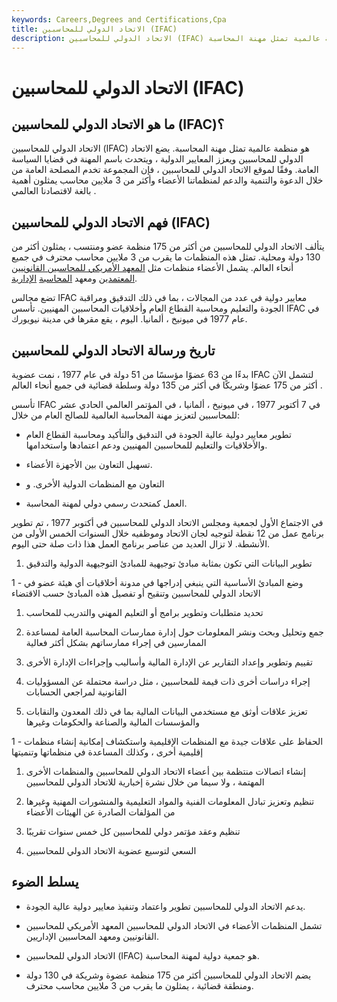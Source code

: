 ```yaml
---
keywords: Careers,Degrees and Certifications,Cpa
title: الاتحاد الدولي للمحاسبين (IFAC)
description: الاتحاد الدولي للمحاسبين (IFAC) هو منظمة عالمية تمثل مهنة المحاسبة.
---
```


# الاتحاد الدولي للمحاسبين (IFAC)
## ما هو الاتحاد الدولي للمحاسبين (IFAC)؟

الاتحاد الدولي للمحاسبين (IFAC) هو منظمة عالمية تمثل مهنة المحاسبة. يضع الاتحاد الدولي للمحاسبين ويعزز المعايير الدولية ، ويتحدث باسم المهنة في قضايا السياسة العامة. وفقًا لموقع الاتحاد الدولي للمحاسبين ، فإن المجموعة تخدم المصلحة العامة من خلال الدعوة والتنمية والدعم لمنظماتنا الأعضاء وأكثر من 3 ملايين محاسب يمثلون أهمية بالغة لاقتصادنا العالمي .

## فهم الاتحاد الدولي للمحاسبين (IFAC)

يتألف الاتحاد الدولي للمحاسبين من أكثر من 175 منظمة عضو ومنتسب ، يمثلون أكثر من 130 دولة ومحلية. تمثل هذه المنظمات ما يقرب من 3 ملايين محاسب محترف في جميع أنحاء العالم. يشمل الأعضاء منظمات مثل [المعهد الأمريكي للمحاسبين القانونيين المعتمدين](/american-institute-of-certified-public-accountants) ومعهد [المحاسبة](/institute-of-management-accountants) [الإدارية](/institute-of-management-accountants).

تضع مجالس IFAC معايير دولية في عدد من المجالات ، بما في ذلك التدقيق ومراقبة الجودة والتعليم ومحاسبة القطاع العام وأخلاقيات المحاسبين المهنيين. تأسس IFAC في عام 1977 في ميونيخ ، ألمانيا. اليوم ، يقع مقرها في مدينة نيويورك.

## تاريخ ورسالة الاتحاد الدولي للمحاسبين

بدءًا من 63 عضوًا مؤسسًا من 51 دولة في عام 1977 ، نمت عضوية IFAC لتشمل الآن أكثر من 175 عضوًا وشريكًا في أكثر من 135 دولة وسلطة قضائية في جميع أنحاء العالم .

تأسس IFAC في 7 أكتوبر 1977 ، في ميونيخ ، ألمانيا ، في المؤتمر العالمي الحادي عشر للمحاسبين لتعزيز مهنة المحاسبة العالمية للصالح العام من خلال:

- تطوير معايير دولية عالية الجودة في التدقيق والتأكيد ومحاسبة القطاع العام والأخلاقيات والتعليم للمحاسبين المهنيين ودعم اعتمادها واستخدامها.

- تسهيل التعاون بين الأجهزة الأعضاء.

- التعاون مع المنظمات الدولية الأخرى. و

- العمل كمتحدث رسمي دولي لمهنة المحاسبة.

في الاجتماع الأول لجمعية ومجلس الاتحاد الدولي للمحاسبين في أكتوبر 1977 ، تم تطوير برنامج عمل من 12 نقطة لتوجيه لجان الاتحاد وموظفيه خلال السنوات الخمس الأولى من الأنشطة. لا تزال العديد من عناصر برنامج العمل هذا ذات صلة حتى اليوم.

1. تطوير البيانات التي تكون بمثابة مبادئ توجيهية للمبادئ التوجيهية الدولية والتدقيق

1 - وضع المبادئ الأساسية التي ينبغي إدراجها في مدونة أخلاقيات أي هيئة عضو في الاتحاد الدولي للمحاسبين وتنقيح أو تفصيل هذه المبادئ حسب الاقتضاء

1. تحديد متطلبات وتطوير برامج أو التعليم المهني والتدريب للمحاسب

1. جمع وتحليل وبحث ونشر المعلومات حول إدارة ممارسات المحاسبة العامة لمساعدة الممارسين في إجراء ممارساتهم بشكل أكثر فعالية

1. تقييم وتطوير وإعداد التقارير عن الإدارة المالية وأساليب وإجراءات الإدارة الأخرى

1. إجراء دراسات أخرى ذات قيمة للمحاسبين ، مثل دراسة محتملة عن المسؤوليات القانونية لمراجعي الحسابات

1. تعزيز علاقات أوثق مع مستخدمي البيانات المالية بما في ذلك المعدون والنقابات والمؤسسات المالية والصناعة والحكومات وغيرها

1 - الحفاظ على علاقات جيدة مع المنظمات الإقليمية واستكشاف إمكانية إنشاء منظمات إقليمية أخرى ، وكذلك المساعدة في منظماتها وتنميتها

1. إنشاء اتصالات منتظمة بين أعضاء الاتحاد الدولي للمحاسبين والمنظمات الأخرى المهتمة ، ولا سيما من خلال نشرة إخبارية للاتحاد الدولي للمحاسبين

1. تنظيم وتعزيز تبادل المعلومات الفنية والمواد التعليمية والمنشورات المهنية وغيرها من المؤلفات الصادرة عن الهيئات الأعضاء

1. تنظيم وعقد مؤتمر دولي للمحاسبين كل خمس سنوات تقريبًا

1. السعي لتوسيع عضوية الاتحاد الدولي للمحاسبين

## يسلط الضوء

- يدعم الاتحاد الدولي للمحاسبين تطوير واعتماد وتنفيذ معايير دولية عالية الجودة.

- تشمل المنظمات الأعضاء في الاتحاد الدولي للمحاسبين المعهد الأمريكي للمحاسبين القانونيين ومعهد المحاسبين الإداريين.

- الاتحاد الدولي للمحاسبين (IFAC) هو جمعية دولية لمهنة المحاسبة.

- يضم الاتحاد الدولي للمحاسبين أكثر من 175 منظمة عضوة وشريكة في 130 دولة ومنطقة قضائية ، يمثلون ما يقرب من 3 ملايين محاسب محترف.

